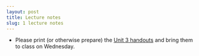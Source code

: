 ```yaml
---
layout: post
title: Lecture notes
slug: 1 lecture notes
---
```


* Please print (or otherwise prepare) the [Unit 3 handouts](/materials/nonlinear.handouts.pdf) and bring them to class on Wednesday.

